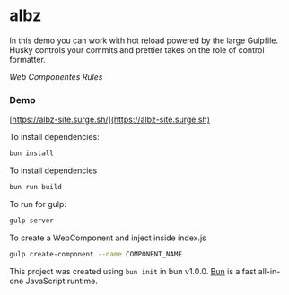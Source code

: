 # albz

In this demo you can work with hot reload powered by the large Gulpfile.
Husky controls your commits and prettier takes on the role of control formatter.

_Web Componentes Rules_

### Demo 
[https://albz-site.surge.sh/](https://albz-site.surge.sh)

To install dependencies:

```bash
bun install
```

To install dependencies 

```bash
bun run build
```

To run for gulp:

```bash
gulp server 
```

To create a WebComponent and inject inside index.js 

```bash
gulp create-component --name COMPONENT_NAME
```

This project was created using `bun init` in bun v1.0.0. [Bun](https://bun.sh) is a fast all-in-one JavaScript runtime.
